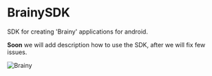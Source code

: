 # BrainySDK
SDK for creating 'Brainy' applications for android.

**Soon** we will add description how to use the SDK, after we will fix few issues.

![Brainy]({{site.baseurl}}//ic_brainy_launcher-web.png)
